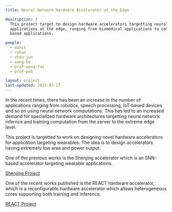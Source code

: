 ```yaml
---
title: Neural Network Hardware Accelerator at the Edge

description: |
  This project target to design hardware accelerators targetting neural network
  applications at the edge, ranging from biomedical applications to computer-vision
  based applications.

people:
  - mohit
  - rohan
  - zhou-jun
  - wang-bo
  - prof-weng-fai
  - prof-peh

layout: project
last-updated: 2023-02-17
---
```


In the recent times, there has been an increase in the number of applications ranging from robotics, speech processing,
IoT-based devices and so on using neural network computations. This has led to an increased demand for specialized
hardware architectures targetting neural network infernce and training computation from the server to the extreme edge level.

This project is targetted to work on designing novel hardware accelerators for application targeting wearables.
The idea is to design accelerators having extremely low area and power output.

One of the previous works is the Shenjing accelerator which is an SNN-based accelerator targeting wearable applications.

[Shenjing Project](https://sites.google.com/view/shenjingproject/home)

One of the recent works published is the REACT hardware accelerator, which is a reconfigurable hardware accelerator which allows 
heterogeneous cores supporting both training and inference.

[REACT Project](https://sites.google.com/comp.nus.edu.sg/react)
